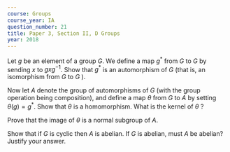 ```yaml
---
course: Groups
course_year: IA
question_number: 21
title: Paper 3, Section II, D Groups
year: 2018
---
```




Let $g$ be an element of a group $G$. We define a map $g^{*}$ from $G$ to $G$ by sending $x$ to $g x g^{-1}$. Show that $g^{*}$ is an automorphism of $G$ (that is, an isomorphism from $G$ to $G$ ).

Now let $A$ denote the group of automorphisms of $G$ (with the group operation being composition), and define a map $\theta$ from $G$ to $A$ by setting $\theta(g)=g^{*}$. Show that $\theta$ is a homomorphism. What is the kernel of $\theta$ ?

Prove that the image of $\theta$ is a normal subgroup of $A$.

Show that if $G$ is cyclic then $A$ is abelian. If $G$ is abelian, must $A$ be abelian? Justify your answer.